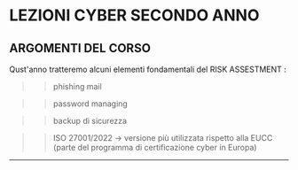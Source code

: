 # LEZIONI CYBER SECONDO ANNO 

## ARGOMENTI DEL CORSO 

Qust'anno tratteremo alcuni elementi fondamentali del RISK ASSESTMENT :

>> phishing mail 

>> password managing

>> backup di sicurezza 

>> ISO 27001/2022 -> versione più utilizzata rispetto alla EUCC 
   (parte del programma di certificazione cyber in Europa)

________________________________________________________________________


